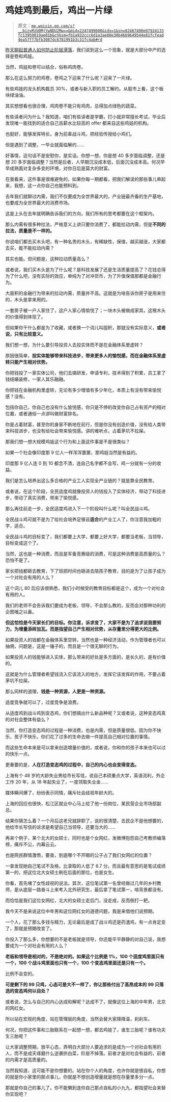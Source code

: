 # 鸡娃鸡到最后，鸡出一片绿

> 原文：[`mp.weixin.qq.com/s?__biz=MzU0MjYwNDU2Mw==&mid=2247499600&idx=1&sn=82487490e07924133fc13959819ae81b&chksm=fb1a932ccc6d1a3ae80e30b4669649544e81fcfead4ea57ff7bfb3087dc6781991b3c31fc4ab#rd`](http://mp.weixin.qq.com/s?__biz=MzU0MjYwNDU2Mw==&mid=2247499600&idx=1&sn=82487490e07924133fc13959819ae81b&chksm=fb1a932ccc6d1a3ae80e30b4669649544e81fcfead4ea57ff7bfb3087dc6781991b3c31fc4ab#rd)

[昨天聊起普通人如何防止阶层滑落](http://mp.weixin.qq.com/s?__biz=MzU0MjYwNDU2Mw==&mid=2247499590&idx=1&sn=c9c7ae9c205cdba23fb77aac5736acb4&chksm=fb1a933acc6d1a2ccdcfba2ced233c4bf85fa3f2d866460fabd2d1ac96c8d9717ea8f3e4dd65&scene=21#wechat_redirect)，我们说到这么一个现象，就是大部分中产的选择是卷和鸡娃。

当然，鸡娃和卷可以结合，俗称鸡肉卷。 

那么在这么努力的鸡卷，卷鸡之下迎来了什么呢？迎来了一片绿。 

有些鸡娃的龙头机构裁员 30%，或者与新入职的员工解约。从股市上看，这个板块绿油油。 

其实想想看也很合理，鸡肉卷不能只有鸡肉，总得加点绿色的蔬菜。 

有些读者问为什么？我知道，咱们有些读者是学霸，打小就非常擅长考试，毕业后发现唯一能找到的适合自己且薪水比较高的 offer 都来自这些鸡娃的机构。 

也挺好，能够发挥特长，身为前辈战斗鸡，把经验传授给小鸡们。

但是遇到了调整，一毕业就面临解约...... 

好事情，这句话不是安慰你，是实话。你想一想，你是想 40 多岁面临调整，还是想 20 多岁面临调整？当然是后者，人早期沉没成本低，后面沉没成本高。何况早早成熟面对复杂多变的环境，对你日后是莫大的财富。 

在我看来，这件事是很难避免的，如果你每一期都看，把我们解读的那些事儿串起来，我想，这一点你自己也能预料到。 

去年我们就聊过内需，我们不仅要成为全世界最大的，产业链最齐备的生产基地，也要成为全世界最大的消费市场。

这是上头在去年就明确告诉我们的方向，我们所有的思考都要在这个框架内。

那么内需有很多种拉法，严格意义上讲只要你消费了，都能拉动内需，但是**不同的拉法，质量是不一样的。** 

你说咱们都去买木头吧，有一种名贵的木头，有稀缺性，保值，越买越涨，大家都去买，能不能拉动内需？

其实也能。但问题是，这种拉动质量高么？

或者说，我们买木头是为了什么呢？是科技发展了还是生活质量提高了？花钱总得为了什么吧，没有实际的效应，单纯为了对冲货币，为了升值保值那都是金融行为。

大面积的金融行为带来的拉动内需，质量并不高。这就是为啥告诉你房子是用来住的，木头是拿来用的。

一套房子被一户人家住了，这户人家心情愉悦了；一块木头被做成家具，这根木头的价值得到体现了。 

但如果你干什么都是为了收藏，或者换一个词儿叫囤积，那就没有实际意义，**或者说，只有比较意义。**

我们想一想，为什么要引导投资人去投实体而不是在金融体系里虚转？

原因很简单，**投实体能够带来科技进步，带来更多人的愉悦感，而在金融体系里虚转只能产生相对优势。** 

你把钱投了一家实体公司，他们去搞研发，申请专利，技术得到了积累，员工拿了钱结婚装修，一家人其乐融融。 

你把钱在金融机构里虚转，无论有多少增值有多少年化，本质上有没有带来愉悦感？没有。 

包括你自己，你自己也没有什么愉悦感，你只是不停的改变你自己占有资产的相对位置，或者通俗一点讲叫做财富排名。 

你是占着财富，甚至你的身家不断地在前行，但是你没有创造价值，没有给人类带来科技进步，也没有给社会带来愉悦感。讲的难听点，占着茅坑不拉屎。 

那我们想一想大规模鸡娃这个行为和上面这件事是不是很类似？

如果一个社会像印度那 9 亿人一样浑浑噩噩，那鸡娃当然是有益的。 

印度那 9 亿人连 0 到 10 都念不清，连自己名字都不会写，鸡一分就有一分的收益。

我们是怎么培养出这么多合格的产业工人实现全产业链的？就是靠全民教育。 

或者说，在这个阶段，全民适度鸡就像投资人的钱投入了实体经济，带动了科技进步，带动了真实消费，带来了愉悦感。

那么再往前走一步，全民适度鸡进入下一个阶段叫什么呢？叫全民战斗鸡。

全民战斗鸡可就不是为了给社会培养足够且**适合**的产业工人了，你注意我加粗的字，适合。 

全民战斗鸡的目标变了，我们都要上大学，都要上好大学，都要当老板，当领导，目标变成这个了。 

当然，这也是一种消费，而且是军备竞赛级的消费，可是这种消费是高质量的么？恐怕不是了。 

家长把钱都砸去教育，下了班把时间也砸进去陪孩子教育，目的是为了让孩子成为一个对社会有用的人么？ 

这个词儿 80 后应该很熟悉，我们小时候受的教育目标都是这个，成为一个对社会有用的人。 

我们的老师不会告诉我们要成为老板，领导，不会那么教的，反而会对那种功利的企图嗤之以鼻。 

**但这恰恰是今天家长们的目标。你注意，诉求变了，大家不是为了追求说我要努力，为增量添砖加瓦。而是指望自己产生相对优势，从存量里分得更大的比例。**

如果投资人的钱都在金融体系里空转，当然也是一种经济活动，作为管理者也可以抽佣，问题是，这是一锤子的，而且是一个很无聊的行为。 

如果投资人的钱能够进入实体，那么带来的好处是多方面的，是长久的，是有价值的。 

这就是为什么管理者希望钱流入它该流入的地方，发挥它该发挥的作用，不要占着茅坑不拉屎。

那么同样的道理，**钱是一种资源，人更是一种资源。** 

适度竞争就可以了，过度竞争是浪费。 

从适度鸡到战斗鸡到变态鸡，你们想搞出什么新品种呢？又或者说，这种变态鸡真的对社会整体有益么？

当然，你打造变态鸡的过程是一种消费，也是内需，但是质量很低。因为你不快乐，孩子不快乐，你们花了过多的生命去做一件提高自己相对位置的事情。

而这些生命本来是可以拿来创造增量价值的，或者说，你和你的孩子本来也可以过的快乐一点。 

更重要的是，**人在打造变态鸡的过程中，自己的内心也会变得变态。**

上海有个 48 岁的大龄失业男给市长写信，说自己本硕重点大学，英语流利，外企工作 20 年，从 18 年起失业了，一度领取失业金......

媒体瞬间爆了，纷纷表示同情，痛斥社会歧视年龄大的。 

上海的回应也很快，松江区就业中心马上给了他一份岗位，某民营企业市场部副总。

结果你猜怎么着？一个月后这老兄就辞职了，说的很清楚，去民企不是他想要的，他给市长写信的诉求是希望自己当领导，还要当大的......

再来个例子，某个北大的女硕士，同时也是个女网红，发微博抱怨自己考教师编落榜，痛斥不公，内幕云云。 

也是网民群情激愤，要查，到底哪个不开眼的公子占了我们女网红的位置？

一查发现她自己笔试不及格，比录取的人低了 6.7 分。而且最有意思的是笔试成绩第一的，把这位北大女硕士刷在后面的那位，也是女生。

你看，首先堵了女性歧视的说法。其次，这位笔试第一名曾经做过几年的乡村教师，是从底层一路奋斗上来考入北外研究生，最后拿了笔试第一，啥背景都没有。 

而恰恰是我们这位女网红，北大的女硕士走后门，没走成，反而倒打一耙。

我今天不是来说这位中年男和这位网红女的道德问题，我是来借他们说预期。 

一个人，花了那么多钱与精力，无论最后是成了战斗鸡还是药渣鸡，有一点肯定变了，那就是预期改变了。 

你投入了那么多，你想要的不是老板就是领导，你还能平平静静的对自己说，我想要成为一个对社会有用的人么？ 

**老板和领导是相对的，不是绝对的。如果这个比例是 1%，100 个适度鸡里面只有一个，100 个战斗鸡里面也只有一个，100 个变态鸡里面还是只有一个。** 

比例不会变的。

**可是剩下的 99 只鸡，心态可是大不一样了，你让那些付出了高昂成本的 99 只落选的变态鸡何以自处？** 

或者说，怎么与自己的内心达成和解呢？达成不了，就像这位上海的中年男，北京的网红女。 

所以站在宏观的角度，站在管理层的角度，当然会替大家降降温，刹刹车。 

何况，你把这件事和三胎联系在一起想一想，都去鸡娃了，谁生三胎呢？谁有功夫生三胎呢？ 

让大家调整预期，放平心态，弄明白大部分人要追求的是成为一个对社会有用的人，而不是成天琢磨什么逆袭拱白菜，阶层不掉落。前者才是对社会有益的，前者的内需才是高质量的。 

当然我知道，这可能不是你想要的。站在你个人的角度，也许你就是很自私，你想的就是你小家里的那点事儿，你就是不想创造增量就是想在存量里多分一点。 

那就是你自己的事儿了。你不能懒到连你自己那点自私的小九九，都指望社会来替你实现吧？